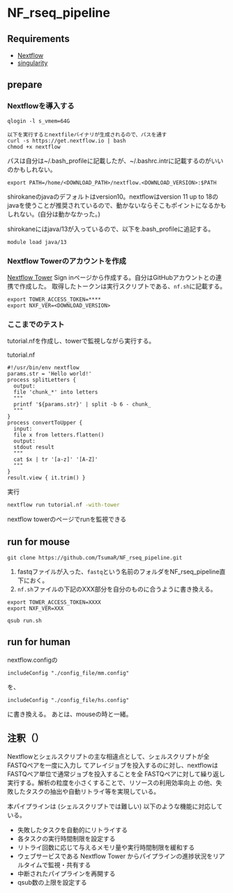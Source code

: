 # NF_rseq_pipeline 

## Requirements
- [Nextflow](https://www.nextflow.io/)
- [singularity](https://docs.sylabs.io/guides/3.0/user-guide/installation.html)

## prepare

### Nextflowを導入する
```
qlogin -l s_vmem=64G

以下を実⾏するとnextfileバイナリが⽣成されるので、パスを通す
curl -s https://get.nextflow.io | bash
chmod +x nextflow
```

パスは自分は~/.bash_profileに記載したが、~/.bashrc.intrに記載するのがいいのかもしれない。
```
export PATH=/home/<DOWNLOAD_PATH>/nextflow.<DOWNLOAD_VERSION>:$PATH
```

shirokaneのjavaのデフォルトはversion10。nextflowはversion 11 up to 18のjavaを使うことが推奨されているので、動かないならそこもポイントになるかもしれない。(自分は動かなかった。)

shirokaneにはjava/13が入っているので、以下を.bash_profileに追記する。
```
module load java/13
```

### Nextflow Towerのアカウントを作成
[Nextflow Tower](https://help.tower.nf/22.2/getting-started/usage/)
Sign inページから作成する。自分はGitHubアカウントとの連携で作成した。
取得したトークンは実行スクリプトである、`nf.sh`に記載する。

```
export TOWER_ACCESS_TOKEN=****
export NXF_VER=<DOWNLOAD_VERSION>
```

### ここまでのテスト

tutorial.nfを作成し、towerで監視しながら実行する。

tutorial.nf

```nextfloew
#!/usr/bin/env nextflow
params.str = 'Hello world!'
process splitLetters {
  output:
  file 'chunk_*' into letters
  """
  printf '${params.str}' | split -b 6 - chunk_
  """
}
process convertToUpper {
  input:
  file x from letters.flatten()
  output:
  stdout result
  """
  cat $x | tr '[a-z]' '[A-Z]'
  """
}
result.view { it.trim() }
```

実行

```bash
nextflow run tutorial.nf -with-tower
```

nextflow towerのページでrunを監視できる

## run for mouse
```
git clone https://github.com/TsumaR/NF_rseq_pipeline.git
```

1. fastqファイルが入った、`fastq`という名前のフォルダをNF_rseq_pipeline直下におく。
2. `nf.sh`ファイルの下記のXXX部分を自分のものに合うように書き換える。
```
export TOWER_ACCESS_TOKEN=XXXX
export NXF_VER=XXX
```

```
qsub run.sh
```

## run for human
nextflow.configの
```
includeConfig "./config_file/mm.config"
```
を、
```
includeConfig "./config_file/hs.config"
```
に書き換える。
あとは、mouseの時と一緒。


## 注釈（）
Nextflowとシェルスクリプトの主な相違点として、シェルスクリプトが全FASTQペアを⼀度に⼊⼒し
てアレイジョブを投⼊するのに対し、nextflowはFASTQペア単位で通常ジョブを投⼊することを全
FASTQペアに対して繰り返し実⾏する。解析の粒度を⼩さくすることで、リソースの利⽤効率向上
の他、失敗したタスクの抽出や⾃動リトライ等を実現している。

本パイプラインは (シェルスクリプトでは難しい) 以下のような機能に対応している。
* 失敗したタスクを⾃動的にリトライする
* 各タスクの実⾏時間制限を設定する
* リトライ回数に応じて与えるメモリ量や実⾏時間制限を緩和する
* ウェブサービスである Nextflow Tower からパイプラインの進捗状況をリアルタイムで監視・共有する
* 中断されたパイプラインを再開する
* qsub数の上限を設定する

